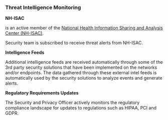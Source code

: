 ### Threat Intelligence Monitoring

**NH-ISAC**

 is an active member of the [National Health Information Sharing and
Analysis Center (NH-ISAC)](https://nhisac.org/).

 Security team is subscribed to receive threat alerts from NH-ISAC.

**Intelligence Feeds**

Additional intelligence feeds are received automatically through some of the 3rd
party security solutions that have been implemented on the networks and/or
endpoints. The data gathered through these external intel feeds is automatically
used by the security solutions to analyze events and generate alerts.

**Regulatory Requirements Updates**

The Security and Privacy Officer actively monitors the regulatory compliance
landscape for updates to regulations such as HIPAA, PCI and GDPR.
